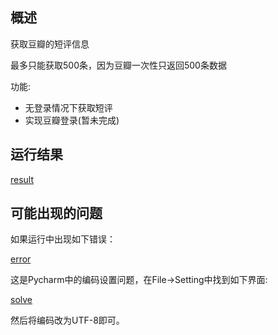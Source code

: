 ## 概述
获取豆瓣的短评信息

最多只能获取500条，因为豆瓣一次性只返回500条数据

功能:
- 无登录情况下获取短评
- 实现豆瓣登录(暂未完成)

## 运行结果

[result](https://github.com/lzl2040/SpiderProject/raw/master/douban/static/3.png)

## 可能出现的问题

如果运行中出现如下错误：

[error](https://github.com/lzl2040/SpiderProject/raw/master/douban/static/2.png)

这是Pycharm中的编码设置问题，在File->Setting中找到如下界面:

[solve](https://github.com/lzl2040/SpiderProject/raw/master/douban/static/1.png)

然后将编码改为UTF-8即可。
